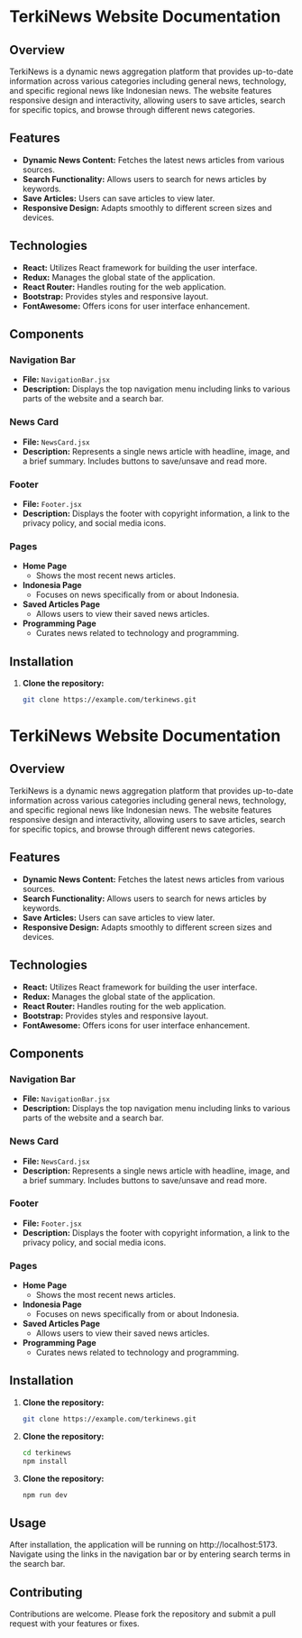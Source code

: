 # TerkiNews Website Documentation

## Overview

TerkiNews is a dynamic news aggregation platform that provides up-to-date information across various categories including general news, technology, and specific regional news like Indonesian news. The website features responsive design and interactivity, allowing users to save articles, search for specific topics, and browse through different news categories.

## Features

- **Dynamic News Content:** Fetches the latest news articles from various sources.
- **Search Functionality:** Allows users to search for news articles by keywords.
- **Save Articles:** Users can save articles to view later.
- **Responsive Design:** Adapts smoothly to different screen sizes and devices.

## Technologies

- **React:** Utilizes React framework for building the user interface.
- **Redux:** Manages the global state of the application.
- **React Router:** Handles routing for the web application.
- **Bootstrap:** Provides styles and responsive layout.
- **FontAwesome:** Offers icons for user interface enhancement.

## Components

### Navigation Bar

- **File:** `NavigationBar.jsx`
- **Description:** Displays the top navigation menu including links to various parts of the website and a search bar.

### News Card

- **File:** `NewsCard.jsx`
- **Description:** Represents a single news article with headline, image, and a brief summary. Includes buttons to save/unsave and read more.

### Footer

- **File:** `Footer.jsx`
- **Description:** Displays the footer with copyright information, a link to the privacy policy, and social media icons.

### Pages

- **Home Page**
  - Shows the most recent news articles.
- **Indonesia Page**
  - Focuses on news specifically from or about Indonesia.
- **Saved Articles Page**
  - Allows users to view their saved news articles.
- **Programming Page**
  - Curates news related to technology and programming.

## Installation

1. **Clone the repository:**
   ```bash
   git clone https://example.com/terkinews.git

# TerkiNews Website Documentation

## Overview

TerkiNews is a dynamic news aggregation platform that provides up-to-date information across various categories including general news, technology, and specific regional news like Indonesian news. The website features responsive design and interactivity, allowing users to save articles, search for specific topics, and browse through different news categories.

## Features

- **Dynamic News Content:** Fetches the latest news articles from various sources.
- **Search Functionality:** Allows users to search for news articles by keywords.
- **Save Articles:** Users can save articles to view later.
- **Responsive Design:** Adapts smoothly to different screen sizes and devices.

## Technologies

- **React:** Utilizes React framework for building the user interface.
- **Redux:** Manages the global state of the application.
- **React Router:** Handles routing for the web application.
- **Bootstrap:** Provides styles and responsive layout.
- **FontAwesome:** Offers icons for user interface enhancement.

## Components

### Navigation Bar

- **File:** `NavigationBar.jsx`
- **Description:** Displays the top navigation menu including links to various parts of the website and a search bar.

### News Card

- **File:** `NewsCard.jsx`
- **Description:** Represents a single news article with headline, image, and a brief summary. Includes buttons to save/unsave and read more.

### Footer

- **File:** `Footer.jsx`
- **Description:** Displays the footer with copyright information, a link to the privacy policy, and social media icons.

### Pages

- **Home Page**
  - Shows the most recent news articles.
- **Indonesia Page**
  - Focuses on news specifically from or about Indonesia.
- **Saved Articles Page**
  - Allows users to view their saved news articles.
- **Programming Page**
  - Curates news related to technology and programming.

## Installation

1. **Clone the repository:**
   ```bash
   git clone https://example.com/terkinews.git

2. **Clone the repository:**
   ```bash
   cd terkinews
   npm install

3. **Clone the repository:**
   ```bash
   npm run dev

## Usage

After installation, the application will be running on http://localhost:5173. Navigate using the links in the navigation bar or by entering search terms in the search bar.

## Contributing

Contributions are welcome. Please fork the repository and submit a pull request with your features or fixes.